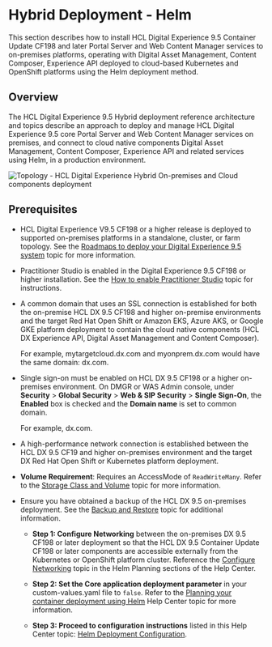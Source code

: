 # Hybrid Deployment - Helm

This section describes how to install HCL Digital Experience 9.5 Container Update CF198 and later Portal Server and Web Content Manager services to on-premises platforms, operating with Digital Asset Management, Content Composer, Experience API deployed to cloud-based Kubernetes and OpenShift platforms using the Helm deployment method.

## Overview

The HCL Digital Experience 9.5 Hybrid deployment reference architecture and topics describe an approach to deploy and manage HCL Digital Experience 9.5 core Portal Server and Web Content Manager services on premises, and connect to cloud native components Digital Asset Management, Content Composer, Experience API and related services using Helm, in a production environment.

![Topology - HCL Digital Experience Hybrid On-premises and Cloud components deployment](../images/topology_hybrid_onprem_cloud_deployment.png "Topology - HCL Digital Experience Hybrid On-premises and Cloud components
                    deployment")

## Prerequisites

-   HCL Digital Experience V9.5 CF198 or a higher release is deployed to supported on-premises platforms in a standalone, cluster, or farm topology. See the [Roadmaps to deploy your Digital Experience 9.5 system](../install/deployment_patterns.md) topic for more information.
-   Practitioner Studio is enabled in the Digital Experience 9.5 CF198 or higher installation. See the [How to enable Practitioner Studio](../practitioner_studio/enable_prac_studio.md) topic for instructions.
-   A common domain that uses an SSL connection is established for both the on-premise HCL DX 9.5 CF198 and higher on-premise environments and the target Red Hat Open Shift or Amazon EKS, Azure AKS, or Google GKE platform deployment to contain the cloud native components \(HCL DX Experience API, Digital Asset Management and Content Composer\).

    For example, mytargetcloud.dx.com and myonprem.dx.com would have the same domain: dx.com.

-   Single sign-on must be enabled on HCL DX 9.5 CF198 or a higher on-premises environment. On DMGR or WAS Admin console, under **Security** \> **Global Security** \> **Web & SIP Security** \> **Single Sign-On**, the **Enabled** box is checked and the **Domain name** is set to common domain.

    For example, dx.com.

-   A high-performance network connection is established between the HCL DX 9.5 CF19 and higher on-premises environment and the target DX Red Hat Open Shift or Kubernetes platform deployment.

-   **Volume Requirement**: Requires an AccessMode of `ReadWriteMany`. Refer to the [Storage Class and Volume](sample_storage_class_volume.md) topic for more information.
-   Ensure you have obtained a backup of the HCL DX 9.5 on-premises deployment. See the [Backup and Restore](../admin-system/i_wadm_c_bkup_restr_winlinux.md) topic for additional information.
    -   **Step 1: Configure Networking** between the on-premises DX 9.5 CF198 or later deployment so that the HCL DX 9.5 Container Update CF198 or later components are accessible externally from the Kubernetes or OpenShift platform cluster. Reference the [Configure Networking](helm_configure_networking.md) topic in the Helm Planning sections of the Help Center.

    -   **Step 2: Set the Core application deployment parameter** in your custom-values.yaml file to `false`. Refer to the [Planning your container deployment using Helm](helm_planning_deployment.md) Help Center topic for more information.

    -   **Step 3: Proceed to configuration instructions** listed in this Help Center topic: [Helm Deployment Configuration](helm_install_commands.md).

